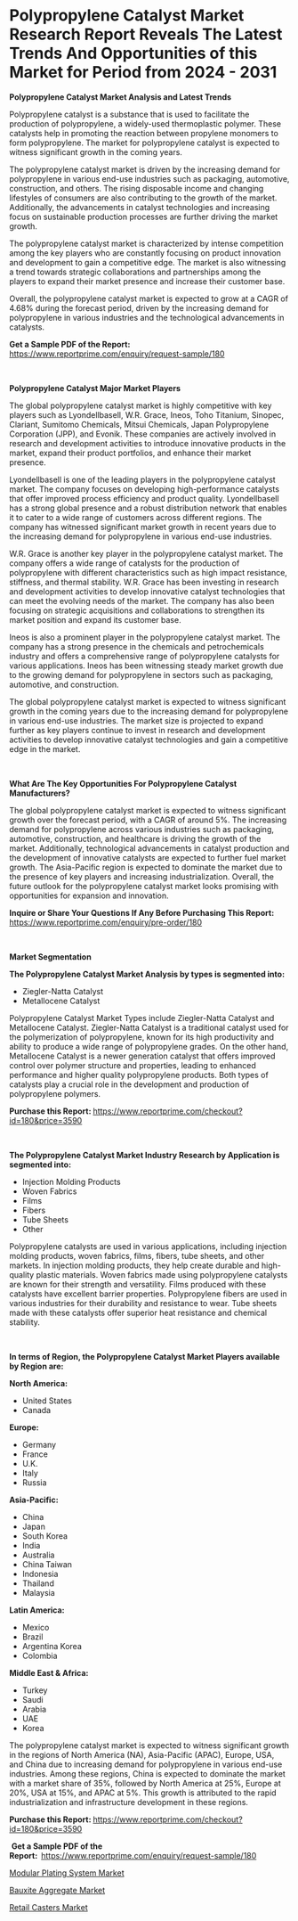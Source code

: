 <p><h1>Polypropylene Catalyst Market Research Report Reveals The Latest Trends And Opportunities of this Market for Period from 2024 - 2031</h1></p><p><strong>Polypropylene Catalyst Market Analysis and Latest Trends</strong></p>
<p><p>Polypropylene catalyst is a substance that is used to facilitate the production of polypropylene, a widely-used thermoplastic polymer. These catalysts help in promoting the reaction between propylene monomers to form polypropylene. The market for polypropylene catalyst is expected to witness significant growth in the coming years.</p><p>The polypropylene catalyst market is driven by the increasing demand for polypropylene in various end-use industries such as packaging, automotive, construction, and others. The rising disposable income and changing lifestyles of consumers are also contributing to the growth of the market. Additionally, the advancements in catalyst technologies and increasing focus on sustainable production processes are further driving the market growth.</p><p>The polypropylene catalyst market is characterized by intense competition among the key players who are constantly focusing on product innovation and development to gain a competitive edge. The market is also witnessing a trend towards strategic collaborations and partnerships among the players to expand their market presence and increase their customer base.</p><p>Overall, the polypropylene catalyst market is expected to grow at a CAGR of 4.68% during the forecast period, driven by the increasing demand for polypropylene in various industries and the technological advancements in catalysts.</p></p>
<p><strong>Get a Sample PDF of the Report:&nbsp;</strong> <a href="https://www.reportprime.com/enquiry/request-sample/180">https://www.reportprime.com/enquiry/request-sample/180</a></p>
<p>&nbsp;</p>
<p><strong>Polypropylene Catalyst Major Market Players</strong></p>
<p><p>The global polypropylene catalyst market is highly competitive with key players such as Lyondellbasell, W.R. Grace, Ineos, Toho Titanium, Sinopec, Clariant, Sumitomo Chemicals, Mitsui Chemicals, Japan Polypropylene Corporation (JPP), and Evonik. These companies are actively involved in research and development activities to introduce innovative products in the market, expand their product portfolios, and enhance their market presence.</p><p>Lyondellbasell is one of the leading players in the polypropylene catalyst market. The company focuses on developing high-performance catalysts that offer improved process efficiency and product quality. Lyondellbasell has a strong global presence and a robust distribution network that enables it to cater to a wide range of customers across different regions. The company has witnessed significant market growth in recent years due to the increasing demand for polypropylene in various end-use industries.</p><p>W.R. Grace is another key player in the polypropylene catalyst market. The company offers a wide range of catalysts for the production of polypropylene with different characteristics such as high impact resistance, stiffness, and thermal stability. W.R. Grace has been investing in research and development activities to develop innovative catalyst technologies that can meet the evolving needs of the market. The company has also been focusing on strategic acquisitions and collaborations to strengthen its market position and expand its customer base.</p><p>Ineos is also a prominent player in the polypropylene catalyst market. The company has a strong presence in the chemicals and petrochemicals industry and offers a comprehensive range of polypropylene catalysts for various applications. Ineos has been witnessing steady market growth due to the growing demand for polypropylene in sectors such as packaging, automotive, and construction.</p><p>The global polypropylene catalyst market is expected to witness significant growth in the coming years due to the increasing demand for polypropylene in various end-use industries. The market size is projected to expand further as key players continue to invest in research and development activities to develop innovative catalyst technologies and gain a competitive edge in the market.</p></p>
<p>&nbsp;</p>
<p><strong>What Are The Key Opportunities For Polypropylene Catalyst Manufacturers?</strong></p>
<p><p>The global polypropylene catalyst market is expected to witness significant growth over the forecast period, with a CAGR of around 5%. The increasing demand for polypropylene across various industries such as packaging, automotive, construction, and healthcare is driving the growth of the market. Additionally, technological advancements in catalyst production and the development of innovative catalysts are expected to further fuel market growth. The Asia-Pacific region is expected to dominate the market due to the presence of key players and increasing industrialization. Overall, the future outlook for the polypropylene catalyst market looks promising with opportunities for expansion and innovation.</p></p>
<p><strong>Inquire or Share Your Questions If Any Before Purchasing This Report:</strong> <a href="https://www.reportprime.com/enquiry/pre-order/180">https://www.reportprime.com/enquiry/pre-order/180</a></p>
<p>&nbsp;</p>
<p><strong>Market Segmentation</strong></p>
<p><strong>The Polypropylene Catalyst Market Analysis by types is segmented into:</strong></p>
<p><ul><li>Ziegler-Natta Catalyst</li><li>Metallocene Catalyst</li></ul></p>
<p><p>Polypropylene Catalyst Market Types include Ziegler-Natta Catalyst and Metallocene Catalyst. Ziegler-Natta Catalyst is a traditional catalyst used for the polymerization of polypropylene, known for its high productivity and ability to produce a wide range of polypropylene grades. On the other hand, Metallocene Catalyst is a newer generation catalyst that offers improved control over polymer structure and properties, leading to enhanced performance and higher quality polypropylene products. Both types of catalysts play a crucial role in the development and production of polypropylene polymers.</p></p>
<p><strong>Purchase this Report:&nbsp;</strong><a href="https://www.reportprime.com/checkout?id=180&price=3590">https://www.reportprime.com/checkout?id=180&price=3590</a></p>
<p>&nbsp;</p>
<p><strong>The Polypropylene Catalyst Market Industry Research by Application is segmented into:</strong></p>
<p><ul><li>Injection Molding Products</li><li>Woven Fabrics</li><li>Films</li><li>Fibers</li><li>Tube Sheets</li><li>Other</li></ul></p>
<p><p>Polypropylene catalysts are used in various applications, including injection molding products, woven fabrics, films, fibers, tube sheets, and other markets. In injection molding products, they help create durable and high-quality plastic materials. Woven fabrics made using polypropylene catalysts are known for their strength and versatility. Films produced with these catalysts have excellent barrier properties. Polypropylene fibers are used in various industries for their durability and resistance to wear. Tube sheets made with these catalysts offer superior heat resistance and chemical stability.</p></p>
<p>&nbsp;</p>
<p><strong>In terms of Region, the Polypropylene Catalyst Market Players available by Region are:</strong></p>
<p>
    <p> <strong> North America: </strong>
        <ul>
            <li>United States</li>
            <li>Canada</li>
        </ul>
        </p> 
    <p> <strong> Europe: </strong>
        <ul>
            <li>Germany</li>
            <li>France</li>
            <li>U.K.</li>
            <li>Italy</li>
            <li>Russia</li>
        </ul>
        </p> 
    <p> <strong> Asia-Pacific: </strong>
        <ul>
            <li>China</li>
            <li>Japan</li>
            <li>South Korea</li>
            <li>India</li>
            <li>Australia</li>
            <li>China Taiwan</li>
            <li>Indonesia</li>
            <li>Thailand</li>
            <li>Malaysia</li>
        </ul>
        </p> 
    <p> <strong> Latin America: </strong>
        <ul>
            <li>Mexico</li>
            <li>Brazil</li>
            <li>Argentina Korea</li>
            <li>Colombia</li>
        </ul>
        </p> 
    <p> <strong> Middle East & Africa: </strong>
        <ul>
            <li>Turkey</li>
            <li>Saudi</li>
            <li>Arabia</li>
            <li>UAE</li>
            <li>Korea</li>
        </ul>
    </p>
    </p>
<p><p>The polypropylene catalyst market is expected to witness significant growth in the regions of North America (NA), Asia-Pacific (APAC), Europe, USA, and China due to increasing demand for polypropylene in various end-use industries. Among these regions, China is expected to dominate the market with a market share of 35%, followed by North America at 25%, Europe at 20%, USA at 15%, and APAC at 5%. This growth is attributed to the rapid industrialization and infrastructure development in these regions.</p></p>
<p><strong>Purchase this Report: </strong><a href="https://www.reportprime.com/checkout?id=180&price=3590">https://www.reportprime.com/checkout?id=180&price=3590</a></p>
<p>&nbsp;<strong>Get a Sample PDF of the Report:&nbsp;&nbsp;</strong><a href="https://www.reportprime.com/enquiry/request-sample/180">https://www.reportprime.com/enquiry/request-sample/180</a></p>
<p><strong></strong></p>
<p><p><a href="https://view.publitas.com/reportprime-1/modular-plating-system-market-provides-detailed-segmentation-of-this-market-based-on-type-application-and-region-and-forecast-for-the-period-from-2023-2030/">Modular Plating System Market</a></p><p><a href="https://view.publitas.com/reportprime-1/bauxite-aggregate-market-provides-detailed-segmentation-of-this-market-based-on-type-application-and-region-and-forecast-for-the-period-from-2023-2030/">Bauxite Aggregate Market</a></p><p><a href="https://view.publitas.com/reportprime-1/retail-casters-market-offer-valuable-insights-into-market-size-market-share-market-trends-and-projections-spanning-from-2023-to-2030/">Retail Casters Market</a></p></p>